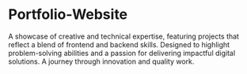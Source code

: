 # Portfolio-Website
A showcase of creative and technical expertise, featuring projects that reflect a blend of frontend and backend skills. Designed to highlight problem-solving abilities and a passion for delivering impactful digital solutions. A journey through innovation and quality work.
